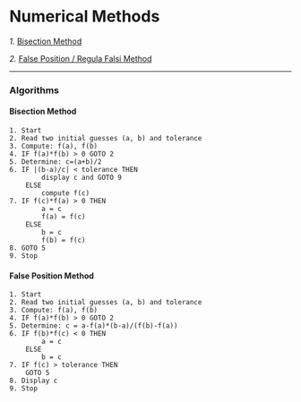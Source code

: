 # Numerical Methods
*1.* [Bisection Method](#Bisection-Method)

*2.* [False Position / Regula Falsi Method](#False-Position-Method)
___
### Algorithms
#### Bisection Method
```
1. Start
2. Read two initial guesses (a, b) and tolerance
3. Compute: f(a), f(b)
4. IF f(a)*f(b) > 0 GOTO 2
5. Determine: c=(a+b)/2
6. IF |(b-a)/c| < tolerance THEN
        display c and GOTO 9
    ELSE
        compute f(c)
7. IF f(c)*f(a) > 0 THEN
        a = c
        f(a) = f(c)
    ELSE
        b = c
        f(b) = f(c)
8. GOTO 5
9. Stop
```

#### False Position Method
```
1. Start
2. Read two initial guesses (a, b) and tolerance
3. Compute: f(a), f(b)
4. IF f(a)*f(b) > 0 GOTO 2
5. Determine: c = a-f(a)*(b-a)/(f(b)-f(a))
6. IF f(b)*f(c) < 0 THEN
        a = c
    ELSE
        b = c
7. IF f(c) > tolerance THEN
    GOTO 5
8. Display c
9. Stop
```
